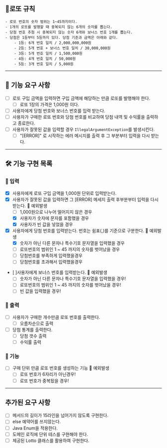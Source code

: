 ## 📝로또 규칙
    - 로또 번호의 숫자 범위는 1~45까지이다.
    - 1개의 로또를 발행할 때 중복되지 않는 6개의 숫자를 뽑는다.
    - 당첨 번호 추첨 시 중복되지 않는 숫자 6개와 보너스 번호 1개를 뽑는다.
    - 당첨은 1등부터 5등까지 있다. 당첨 기준과 금액은 아래와 같다.
        - 1등: 6개 번호 일치 / 2,000,000,000원
        - 2등: 5개 번호 + 보너스 번호 일치 / 30,000,000원
        - 3등: 5개 번호 일치 / 1,500,000원
        - 4등: 4개 번호 일치 / 50,000원
        - 5등: 3개 번호 일치 / 5,000원
<hr>

## 📃 기능 요구 사항
- [ ] 로또 구입 금액을 입력하면 구입 금액에 해당하는 만큼 로또를 발행해야 한다.
    - [ ] 로또 1장의 가격은 1,000원 이다.
- [ ] 사용자에게 당첨 번호와 보너스 번호를 입력 받는다.
- [ ] 사용자가 구매한 로또 번호와 당첨 번호를 비교하여 당첨 내역 및 수익률을 출력하고 종료한다.
- [ ] 사용자가 잘못된 값을 입력할 경우 `IllegalArgumentException`를 발생시킨다.
    - [ ] "[ERROR]" 로 시작하는 에러 메시지를 출력 후 그 부분부터 입력을 다시 받는다.

<hr>

## 🛠 기능 구현 목록

### 💬 입력
- [x] 사용자에게 로또 구입 금액을 1,000원 단위로 입력받는다.  
- [x] 사용자가 잘못된 값을 입력하면 그 [ERROR] 메세지 출력 후부분부터 입력을 다시 받는다.
  🚧 예외발생
    - [ ] 1,000원으로 나누어 떨어지지 않은 경우
    - [x] 사용자가 숫자에 문자를 포함했을 경우
    - [x] 사용자가 빈 값을 넣었을 경우
- [x] 사용자에게 당첨 번호를 입력받는다. 번호는 쉼표(,)를 기준으로 구분한다.
  🚧 예외발생
    - [x] 숫자가 아닌 다른 문자나 특수기호 문자열을 입력했을 경우
    - [ ] 로또번호의 범위인 1 ~ 45 까지의 숫자를 벗어났을 경우
    - [ ] 당첨번호를 부족하게 입력했을경우
    - [ ] 당첨번호를 초과해서 입력했을경우
- [ ]사용자에게 보너스 번호를 입력받는다.
  🚧 예외발생
    - [ ] 숫자가 아닌 다른 문자나 특수기호 문자열을 입력했을 경우!
    - [ ] 로또번호의 범위인 1 ~ 45 까지의 숫자를 벗어났을 경우!
    - [ ] 빈 값을 입력했을 경우!

### 💱 출력
- [ ] 사용자가 구매한 개수만큼 로또 번호를 출력한다.
    - [ ] 오름차순으로 출력
- [ ] 당첨 통계를 출력한다.
    - [ ] 당첨 갯수 출력
    - [ ] 수익률 출력

### 🌌 기능
- [ ] 구매 단위 만큼 로또 번호를 생성하는 기능
  🚧 예외발생
    - [ ] 로또 번호가 6자리가 아닌경우!
    - [ ] 로또 번호가 중복됬을 경우!
<hr>

## 추가된 요구 사항
- [ ] 메서드의 길이가 15라인을 넘어가지 않도록 구현한다.
- [ ] else 예약어를 쓰지않는다.
- [ ] Java Enum을 적용한다.
- [ ] 도메인 로직에 단위 테스를 구현해야 한다.
- [ ] 제공된 Lotto 클래스를 활용하여 구현한다.